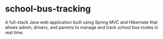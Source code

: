 # school-bus-tracking
A full-stack Java web application built using Spring MVC and Hibernate that allows admin, drivers, and parents to manage and track school bus routes in real time.

